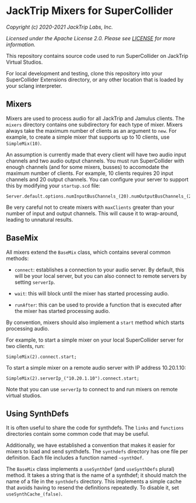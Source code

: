 # JackTrip Mixers for SuperCollider

_Copyright (c) 2020-2021 JackTrip Labs, Inc._

_Licensed under the Apache License 2.0. Please see [LICENSE](LICENSE) for more information._

This repository contains source code used to run SuperCollider on
JackTrip Virtual Studios.

For local development and testing, clone this repository into your
SuperCollider Extensions directory, or any other location that is
loaded by your sclang interpreter.


## Mixers

Mixers are used to process audio for all JackTrip and Jamulus clients.
The `mixers` directory contains one subdirectory for each type of mixer.
Mixers always take the maximum number of clients as an argument to `new`.
For example, to create a simple mixer that supports up to 10 clients,
use `SimpleMix(10)`.

An assumption is currently made that every client will have two audio input
channels and two audio output channels. You must run SuperCollider with
enough channels (and for some mixers, busses) to accomodate the maximum
number of clients. For example, 10 clients requires 20 input channels and
20 output channels. You can configure your server to support this by
modifying your `startup.scd` file:

```
Server.default.options.numInputBusChannels_(20).numOutputBusChannels_(20);
```

Be very careful not to create mixers with `maxClients` greater than your
number of input and output channels. This will cause it to wrap-around,
leading to unnatural results.


## BaseMix

All mixers extend the `BaseMix` class, which contains several common methods:

* `connect`: establishes a connection to your audio server. By default, this
will be your local server, but you can also connect to remote servers by
setting `serverIp`.

* `wait`: this will block until the mixer has started processing audio.

* `runAfter`: this can be used to provide a function that is executed after
the mixer has started processing audio.

By convention, mixers should also implement a `start` method which starts
processing audio.

For example, to start a simple mixer on your local SuperCollider server for
two clients, run:

```
SimpleMix(2).connect.start;
```

To start a simple mixer on a remote audio server with IP address 10.20.1.10:

```
SimpleMix(2).serverIp_("10.20.1.10").connect.start;
```

Note that you can use `serverIp` to connect to and run mixers on remote
virtual studios.


## Using SynthDefs

It is often useful to share the code for synthdefs. The `links` and
`functions` directories contain some common code that may be useful.

Additionally, we have established a convention that makes it easier
for mixers to load and send synthdefs. The `synthdefs` directory has
one file per definition. Each file includes a function named `~synthDef`.

The `BaseMix` class implements a `useSynthDef` (and `useSynthDefs` plural)
method. It takes a string that is the name of a synthdef; it should match
the name of a file in the `synthdefs` directory. This implements a simple
cache that avoids having to resend the definitions repeatedly. To disable
it, set `useSynthCache_(false)`.
